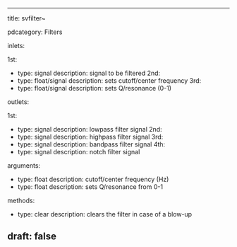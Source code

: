 --- 


title: svfilter~

pdcategory: Filters

inlets:

  1st:
  - type: signal
    description: signal to be filtered
  2nd:
  - type: float/signal
    description: sets cutoff/center frequency
  3rd:
  - type: float/signal
    description: sets Q/resonance (0-1)

outlets:

  1st:
  - type: signal
    description: lowpass filter signal
  2nd:
  - type: signal
    description: highpass filter signal
  3rd:
  - type: signal
    description: bandpass filter signal
  4th:
  - type: signal
    description: notch filter signal

arguments:
  - type: float
    description: cutoff/center frequency (Hz)
  - type: float
    description: sets Q/resonance from 0-1

methods:
  - type: clear
    description: clears the filter in case of a blow-up



draft: false
---